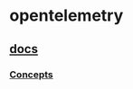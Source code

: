 # opentelemetry


## [docs](https://github.com/jordy1024/opentelemetry/tree/main/docs)

### [Concepts](https://github.com/jordy1024/opentelemetry/tree/main/Concepts) 
